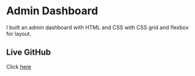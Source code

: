 # Admin Dashboard
I built an admin dashboard with HTML and CSS with CSS grid and flexbox for layout.

## Live GitHub 
Click [here](https://ralatcode.github.io/Admin-dashboard/)